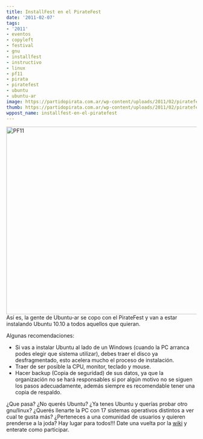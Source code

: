 ```yaml
---
title: InstallFest en el PirateFest
date: '2011-02-07'
tags:
- '2011'
- eventos
- copyleft
- festival
- gnu
- installfest
- instructivo
- linux
- pf11
- pirata
- piratefest
- ubuntu
- ubuntu-ar
image: https://partidopirata.com.ar/wp-content/uploads/2011/02/piratefest-300x248.jpg
thumb: https://partidopirata.com.ar/wp-content/uploads/2011/02/piratefest-300x248.jpg
wppost_name: installfest-en-el-piratefest
---
```


<a target="_blank" href="https://wiki.ubuntu.com/ArgentinaTeam/piratefest2011"><img src="https://partidopirata.com.ar/wp-content/uploads/2011/02/piratefest.jpg" alt="PF11" title="PirateFest 2011" width="600" height="497" class="aligncenter size-full wp-image-506" /></a>
Así es, la gente de Ubuntu-ar se copo con el PirateFest y van a estar instalando Ubuntu 10.10 a todos aquellos que quieran.

Algunas recomendaciones:
<ul><li>Si vas a instalar Ubuntu al lado de un Windows (cuando la PC arranca podes elegir que sistema utilizar), debes traer el disco ya desfragmentado, esto acelera mucho el proceso de instalación.</li>
<li>Traer de ser posible la CPU, monitor, teclado y mouse.</li>
<li>Hacer backup (Copia de seguridad) de sus datos, ya que la organización no se hará responsables si por algún motivo no se siguen los pasos adecuadamente, además siempre es recomendable tener una copia de respaldo. </li></ul>

¿Que pasa? ¿No querés Ubuntu? ¿Ya tenes Ubuntu y querías probar otro gnu/linux? ¿Querés llenarte la PC con 17 sistemas operativos distintos a ver cual te gusta más? ¿Perteneces a una comunidad de usuarios y quieren prenderse a la joda? 
Hay lugar para todos!!! Date una vuelta por la <a href="https://partidopirata.com.ar/wiki/index.php?title=PirateFest_2011" target="_blank">wiki</a> y enterate como participar.



